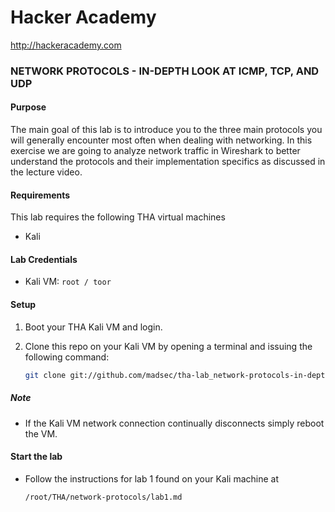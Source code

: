 Hacker Academy
==============
http://hackeracademy.com

### NETWORK PROTOCOLS - IN-DEPTH LOOK AT ICMP, TCP, AND UDP

#### Purpose
The main goal of this lab is to introduce you to the three main protocols you will generally encounter most often when dealing with networking. In this exercise we are going to analyze network traffic in Wireshark to better understand the protocols and their implementation specifics as discussed in the lecture video.

#### Requirements
This lab requires the following THA virtual machines
* Kali

#### Lab Credentials

* Kali VM: `root / toor`

#### Setup
1. Boot your THA Kali VM and login.

2. Clone this repo on your Kali VM by opening a terminal and issuing the following command:

    ```bash
    git clone git://github.com/madsec/tha-lab_network-protocols-in-depth-look-at-icmp-tcp-and-udp /root/THA/network-protocols
    ```

##### Note
* If the Kali VM network connection continually disconnects simply reboot the VM.

#### Start the lab
* Follow the instructions for lab 1 found on your Kali machine at 
  ```
  /root/THA/network-protocols/lab1.md
  ```
